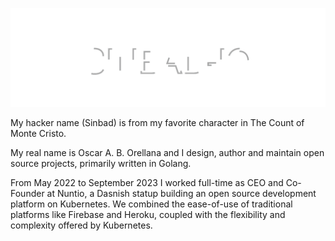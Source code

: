 ![SIBBAD-IO](header.svg)

My hacker name (Sinbad) is from my favorite character in The Count of Monte Cristo. 

My real name is Oscar A. B. Orellana and I design, author and maintain open source projects, primarily written in Golang.

From May 2022 to September 2023 I worked full-time as CEO and Co-Founder at Nuntio, a Dasnish statup building an open source development platform on Kubernetes. We combined the ease-of-use of traditional platforms like Firebase and Heroku, coupled with the flexibility and complexity offered by Kubernetes.

